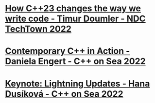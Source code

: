 # [How C++23 changes the way we write code - Timur Doumler - NDC TechTown 2022](https://www.youtube.com/watch?v=HdZTw5qLg6A&list=LL6MKUgGZ9Q8c2Ff7GnoRoqA)

# [Contemporary C++ in Action - Daniela Engert - C++ on Sea 2022](https://www.youtube.com/watch?v=J_1-Au2MX6Y&list=LL6MKUgGZ9Q8c2Ff7GnoRoqA)

# [Keynote: Lightning Updates - Hana Dusíková - C++ on Sea 2022](https://www.youtube.com/watch?v=f5o42_bMidg&list=LL6MKUgGZ9Q8c2Ff7GnoRoqA)



